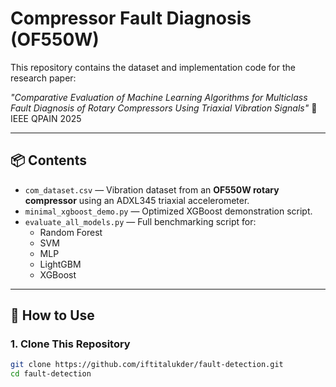 # Compressor Fault Diagnosis (OF550W)

This repository contains the dataset and implementation code for the research paper:

*"Comparative Evaluation of Machine Learning Algorithms for Multiclass Fault Diagnosis of Rotary Compressors Using Triaxial Vibration Signals"* 
📍 IEEE QPAIN 2025

---

## 📦 Contents
- `com_dataset.csv` — Vibration dataset from an **OF550W rotary compressor** using an ADXL345 triaxial accelerometer.
- `minimal_xgboost_demo.py` — Optimized XGBoost demonstration script.
- `evaluate_all_models.py` — Full benchmarking script for:
  - Random Forest
  - SVM
  - MLP
  - LightGBM
  - XGBoost

---

## 🔧 How to Use

### 1. Clone This Repository
```bash
git clone https://github.com/iftitalukder/fault-detection.git
cd fault-detection
